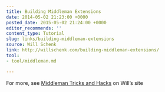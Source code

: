 ```yaml
---
title: Building Middleman Extensions
date: 2014-05-02 21:23:00 +0000
posted_date: 2015-05-02 21:24:00 +0000
editor_recommends: ''
content_type: Tutorial
slug: links/building-middleman-extensions
source: Will Schenk
link: http://willschenk.com/building-middleman-extensions/
tool:
- tool/middleman.md

---
```

For more, see [Middleman Tricks and Hacks](http://willschenk.com/middleman-tricks-and-hacks/) on Will’s site



